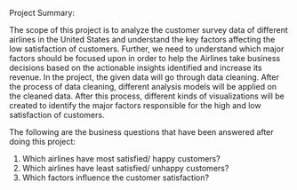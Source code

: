 Project Summary:

The scope of this project is to analyze the customer survey data of different airlines in the United States and understand the key factors affecting the low satisfaction of customers. Further, we need to understand which major factors should be focused upon in order to help the Airlines take business decisions based on the actionable insights identified and increase its revenue. In the project, the given data will go through data cleaning. After the process of data cleaning, different analysis models will be applied on the cleaned data. After this process, different kinds of visualizations will be created to identify the major factors responsible for the high and low satisfaction of customers. 

The following are the business questions that have been answered after doing this project:
1. Which airlines have most satisfied/ happy customers?  
2. Which airlines have least satisfied/ unhappy customers? 
3. Which factors influence the customer satisfaction?
